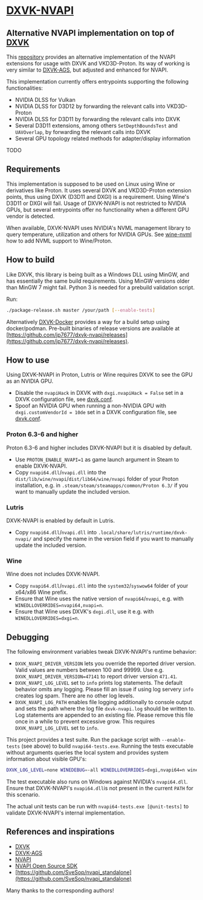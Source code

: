 # [DXVK-NVAPI](https://github.com/jp7677/dxvk-nvapi)

## Alternative NVAPI implementation on top of [DXVK](https://github.com/doitsujin/dxvk)

This [repository](https://github.com/jp7677/dxvk-nvapi) provides an alternative implementation of the NVAPI extensions for usage with DXVK and VKD3D-Proton. Its way of working is very similar to [DXVK-AGS](https://github.com/doitsujin/dxvk-ags), but adjusted and enhanced for NVAPI.

This implementation currently offers entrypoints supporting the following functionalities:

- NVIDIA DLSS for Vulkan
- NVIDIA DLSS for D3D12 by forwarding the relevant calls into VKD3D-Proton
- NVIDIA DLSS for D3D11 by forwarding the relevant calls into DXVK
- Several D3D11 extensions, among others `SetDepthBoundsTest` and `UAVOverlap`, by forwarding the relevant calls into DXVK
- Several GPU topology related methods for adapter/display information

TODO

## Requirements

This implementation is supposed to be used on Linux using Wine or derivatives like Proton. It uses several DXVK and VKD3D-Proton extension points, thus using DXVK (D3D11 and DXGI) is a requirement. Using Wine's D3D11 or DXGI will fail. Usage of DXVK-NVAPI is not restricted to NVIDIA GPUs, but several entrypoints offer no functionality when a different GPU vendor is detected.

When available, DXVK-NVAPI uses NVIDIA's NVML management library to query temperature, utilization and others for NVIDIA GPUs. See [wine-nvml](https://github.com/Saancreed/wine-nvml) how to add NVML support to Wine/Proton.

## How to build

Like DXVK, this library is being built as a Windows DLL using MinGW, and has essentially the same build requirements. Using MinGW versions older than MinGW 7 might fail. Python 3 is needed for a prebuild validation script.

Run:

```bash
./package-release.sh master /your/path [--enable-tests]
```

Alternatively [DXVK-Docker](https://github.com/jp7677/dxvk-docker) provides a way for a build setup using docker/podman.
Pre-built binaries of release versions are available at [https://github.com/jp7677/dxvk-nvapi/releases](https://github.com/jp7677/dxvk-nvapi/releases).

## How to use

Using DXVK-NVAPI in Proton, Lutris or Wine requires DXVK to see the GPU as an NVIDIA GPU.

- Disable the `nvapiHack` in DXVK with `dxgi.nvapiHack = False` set in a DXVK configuration file, see [dxvk.conf](https://github.com/doitsujin/dxvk/blob/master/dxvk.conf#L51).
- Spoof an NVIDIA GPU when running a non-NVIDIA GPU with `dxgi.customVendorId = 10de` set in a DXVK configuration file, see [dxvk.conf](https://github.com/doitsujin/dxvk/blob/master/dxvk.conf#L31).

### Proton 6.3-6 and higher

Proton 6.3-6 and higher includes DXVK-NVAPI but it is disabled by default.

- Use `PROTON_ENABLE_NVAPI=1` as game launch argument in Steam to enable DXVK-NVAPI.
- Copy `nvapi64.dll`/`nvapi.dll` into the `dist/lib/wine/nvapi`/`dist/lib64/wine/nvapi` folder of your Proton installation, e.g. in `.steam/steam/steamapps/common/Proton 6.3/` if you want to manually update the included version.

### Lutris

DXVK-NVAPI is enabled by default in Lutris.

- Copy `nvapi64.dll`/`nvapi.dll` into `.local/share/lutris/runtime/dxvk-nvapi/` and specify the name in the version field if you want to manually update the included version.

### Wine

Wine does not includes DXVK-NVAPI.

- Copy `nvapi64.dll`/`nvapi.dll` into the `system32`/`syswow64` folder of your x64/x86 Wine prefix.
- Ensure that Wine uses the native version of `nvapi64`/`nvapi`, e.g. with `WINEDLLOVERRIDES=nvapi64,nvapi=n`.
- Ensure that Wine uses DXVK's `dxgi.dll`, use it e.g. with `WINEDLLOVERRIDES=dxgi=n`.

## Debugging

The following environment variables tweak DXVK-NVAPI's runtime behavior:

- `DXVK_NVAPI_DRIVER_VERSION` lets you override the reported driver version. Valid values are numbers between 100 and 99999. Use e.g. `DXVK_NVAPI_DRIVER_VERSION=47141` to report driver version `471.41`.
- `DXVK_NVAPI_LOG_LEVEL` set to `info` prints log statements. The default behavior omits any logging. Please fill an issue if using log servery `info` creates log spam. There are no other log levels.
- `DXVK_NVAPI_LOG_PATH` enables file logging additionally to console output and sets the path where the log file `dxvk-nvapi.log` should be written to. Log statements are appended to an existing file. Please remove this file once in a while to prevent excessive grow. This requires `DXVK_NVAPI_LOG_LEVEL` set to `info`.

This project provides a test suite. Run the package script with `--enable-tests` (see above) to build `nvapi64-tests.exe`. Running the tests executable without arguments queries the local system and provides system information about visible GPU's:

```bash
DXVK_LOG_LEVEL=none WINEDEBUG=-all WINEDLLOVERRIDES=dxgi,nvapi64=n wine nvapi64-tests.exe
```

The test executable also runs on Windows against NVIDIA's `nvapi64.dll`. Ensure that DXVK-NVAPI's `nvapi64.dll`is not present in the current `PATH` for this scenario.

The actual unit tests can be run with `nvapi64-tests.exe [@unit-tests]` to validate DXVK-NVAPI's internal implementation.

## References and inspirations

- [DXVK](https://github.com/doitsujin/dxvk)
- [DXVK-AGS](https://github.com/doitsujin/dxvk-ags)
- [NVAPI](https://docs.nvidia.com/gameworks/content/gameworkslibrary/coresdk/nvapi/group__dx.html)
- [NVAPI Open Source SDK](https://download.nvidia.com/XFree86/nvapi-open-source-sdk/)
- [https://github.com/SveSop/nvapi_standalone](https://github.com/SveSop/nvapi_standalone)

Many thanks to the corresponding authors!
